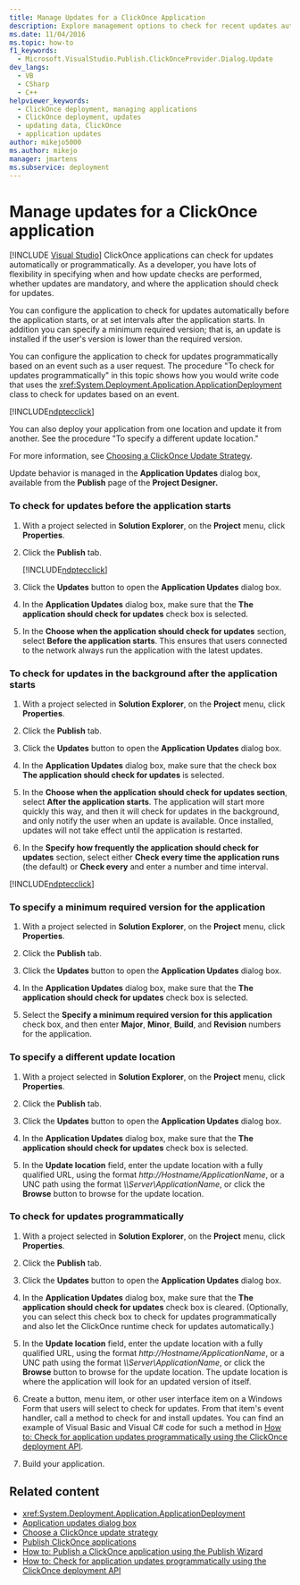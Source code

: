 ```yaml
---
title: Manage Updates for a ClickOnce Application
description: Explore management options to check for recent updates automatically or programmatically for your ClickOnce applications.
ms.date: 11/04/2016
ms.topic: how-to
f1_keywords: 
  - Microsoft.VisualStudio.Publish.ClickOnceProvider.Dialog.Update
dev_langs: 
  - VB
  - CSharp
  - C++
helpviewer_keywords: 
  - ClickOnce deployment, managing applications
  - ClickOnce deployment, updates
  - updating data, ClickOnce
  - application updates
author: mikejo5000
ms.author: mikejo
manager: jmartens
ms.subservice: deployment
---
```

# Manage updates for a ClickOnce application

 [!INCLUDE [Visual Studio](~/includes/applies-to-version/vs-windows-only.md)]
ClickOnce applications can check for updates automatically or programmatically. As a developer, you have lots of flexibility in specifying when and how update checks are performed, whether updates are mandatory, and where the application should check for updates.

 You can configure the application to check for updates automatically before the application starts, or at set intervals after the application starts. In addition you can specify a minimum required version; that is, an update is installed if the user's version is lower than the required version.

 You can configure the application to check for updates programmatically based on an event such as a user request. The procedure "To check for updates programmatically" in this topic shows how you would write code that uses the <xref:System.Deployment.Application.ApplicationDeployment> class to check for updates based on an event.

 [!INCLUDE[ndptecclick](../deployment/includes/dotnet-support-application-deployment-api.md)]

 You can also deploy your application from one location and update it from another. See the procedure "To specify a different update location."

 For more information, see [Choosing a ClickOnce Update Strategy](../deployment/choosing-a-clickonce-update-strategy.md).

 Update behavior is managed in the **Application Updates** dialog box, available from the **Publish** page of the **Project Designer.**

### To check for updates before the application starts

1. With a project selected in **Solution Explorer**, on the **Project** menu, click **Properties**.

2. Click the **Publish** tab.

   [!INCLUDE[ndptecclick](../deployment/includes/dotnet-publish-tool.md)]

3. Click the **Updates** button to open the **Application Updates** dialog box.

4. In the **Application Updates** dialog box, make sure that the **The application should check for updates** check box is selected.

5. In the **Choose when the application should check for updates** section, select **Before the application starts**. This ensures that users connected to the network always run the application with the latest updates.

### To check for updates in the background after the application starts

1. With a project selected in **Solution Explorer**, on the **Project** menu, click **Properties**.

2. Click the **Publish** tab.

3. Click the **Updates** button to open the **Application Updates** dialog box.

4. In the **Application Updates** dialog box, make sure that the check box **The application should check for updates** is selected.

5. In the **Choose when the application should check for updates section**, select **After the application starts**. The application will start more quickly this way, and then it will check for updates in the background, and only notify the user when an update is available. Once installed, updates will not take effect until the application is restarted.

6. In the **Specify how frequently the application should check for updates** section, select either **Check every time the application runs** (the default) or **Check every** and enter a number and time interval.

[!INCLUDE[ndptecclick](../deployment/includes/dotnet-task-unsupported.md)]

### To specify a minimum required version for the application

1. With a project selected in **Solution Explorer**, on the **Project** menu, click **Properties**.

2. Click the **Publish** tab.

3. Click the **Updates** button to open the **Application Updates** dialog box.

4. In the **Application Updates** dialog box, make sure that the **The application should check for updates** check box is selected.

5. Select the **Specify a minimum required version for this application** check box, and then enter **Major**, **Minor**, **Build**, and **Revision** numbers for the application.

### To specify a different update location

1. With a project selected in **Solution Explorer**, on the **Project** menu, click **Properties**.

2. Click the **Publish** tab.

3. Click the **Updates** button to open the **Application Updates** dialog box.

4. In the **Application Updates** dialog box, make sure that the **The application should check for updates** check box is selected.

5. In the **Update location** field, enter the update location with a fully qualified URL, using the format *http://Hostname/ApplicationName*, or a UNC path using the format *\\\Server\ApplicationName*, or click the **Browse** button to browse for the update location.

### To check for updates programmatically

1. With a project selected in **Solution Explorer**, on the **Project** menu, click **Properties**.

2. Click the **Publish** tab.

3. Click the **Updates** button to open the **Application Updates** dialog box.

4. In the **Application Updates** dialog box, make sure that the **The application should check for updates** check box is cleared. (Optionally, you can select this check box to check for updates programmatically and also let the ClickOnce runtime check for updates automatically.)

5. In the **Update location** field, enter the update location with a fully qualified URL, using the format *http://Hostname/ApplicationName*, or a UNC path using the format *\\\Server\ApplicationName*, or click the **Browse** button to browse for the update location. The update location is where the application will look for an updated version of itself.

6. Create a button, menu item, or other user interface item on a Windows Form that users will select to check for updates. From that item's event handler, call a method to check for and install updates. You can find an example of Visual Basic and Visual C# code for such a method in [How to: Check for application updates programmatically using the ClickOnce deployment API](../deployment/how-to-check-for-application-updates-programmatically-using-the-clickonce-deployment-api.md).

7. Build your application.

## Related content
- <xref:System.Deployment.Application.ApplicationDeployment>
- [Application updates dialog box](/previous-versions/visualstudio/visual-studio-2010/axw1fa38(v=vs.100))
- [Choose a ClickOnce update strategy](../deployment/choosing-a-clickonce-update-strategy.md)
- [Publish ClickOnce applications](../deployment/publishing-clickonce-applications.md)
- [How to: Publish a ClickOnce application using the Publish Wizard](../deployment/how-to-publish-a-clickonce-application-using-the-publish-wizard.md)
- [How to: Check for application updates programmatically using the ClickOnce deployment API](../deployment/how-to-check-for-application-updates-programmatically-using-the-clickonce-deployment-api.md)
